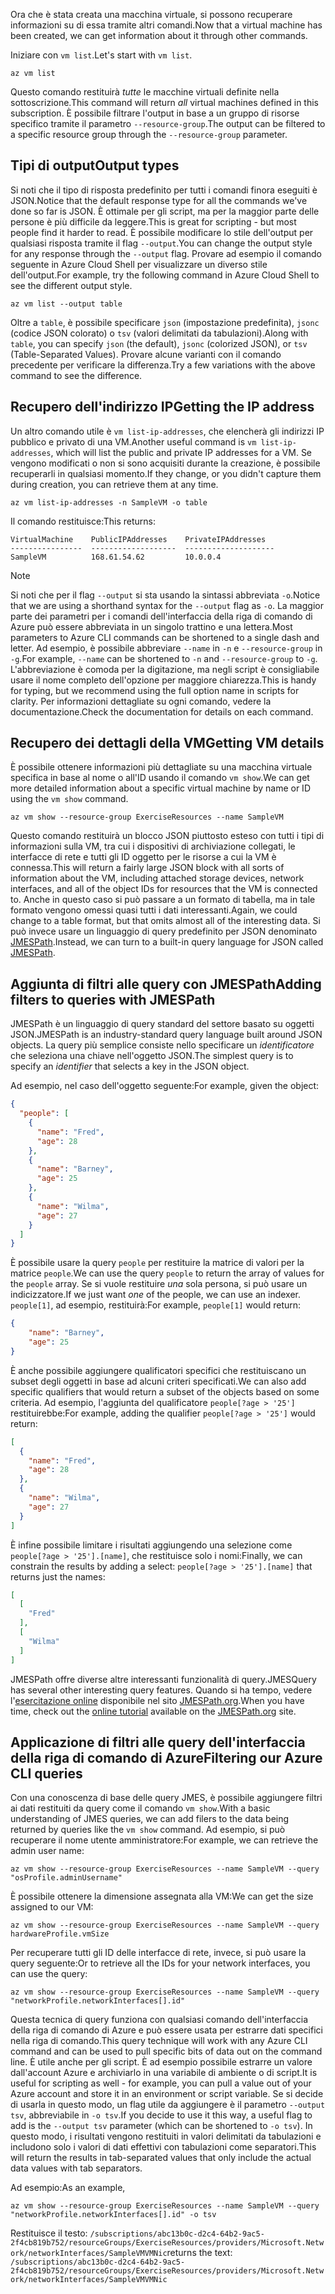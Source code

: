 <span data-ttu-id="9d341-101">Ora che è stata creata una macchina virtuale, si possono recuperare informazioni su di essa tramite altri comandi.</span><span class="sxs-lookup"><span data-stu-id="9d341-101">Now that a virtual machine has been created, we can get information about it through other commands.</span></span>

<span data-ttu-id="9d341-102">Iniziare con `vm list`.</span><span class="sxs-lookup"><span data-stu-id="9d341-102">Let's start with `vm list`.</span></span>

```azurecli
az vm list
```

<span data-ttu-id="9d341-103">Questo comando restituirà _tutte_ le macchine virtuali definite nella sottoscrizione.</span><span class="sxs-lookup"><span data-stu-id="9d341-103">This command will return _all_ virtual machines defined in this subscription.</span></span> <span data-ttu-id="9d341-104">È possibile filtrare l'output in base a un gruppo di risorse specifico tramite il parametro `--resource-group`.</span><span class="sxs-lookup"><span data-stu-id="9d341-104">The output can be filtered to a specific resource group through the `--resource-group` parameter.</span></span> 

## <a name="output-types"></a><span data-ttu-id="9d341-105">Tipi di output</span><span class="sxs-lookup"><span data-stu-id="9d341-105">Output types</span></span>
<span data-ttu-id="9d341-106">Si noti che il tipo di risposta predefinito per tutti i comandi finora eseguiti è JSON.</span><span class="sxs-lookup"><span data-stu-id="9d341-106">Notice that the default response type for all the commands we've done so far is JSON.</span></span> <span data-ttu-id="9d341-107">È ottimale per gli script, ma per la maggior parte delle persone è più difficile da leggere.</span><span class="sxs-lookup"><span data-stu-id="9d341-107">This is great for scripting - but most people find it harder to read.</span></span> <span data-ttu-id="9d341-108">È possibile modificare lo stile dell'output per qualsiasi risposta tramite il flag `--output`.</span><span class="sxs-lookup"><span data-stu-id="9d341-108">You can change the output style for any response through the `--output` flag.</span></span> <span data-ttu-id="9d341-109">Provare ad esempio il comando seguente in Azure Cloud Shell per visualizzare un diverso stile dell'output.</span><span class="sxs-lookup"><span data-stu-id="9d341-109">For example, try the following command in Azure Cloud Shell to see the different output style.</span></span>

```azurecli
az vm list --output table
```

<span data-ttu-id="9d341-110">Oltre a `table`, è possibile specificare `json` (impostazione predefinita), `jsonc` (codice JSON colorato) o `tsv` (valori delimitati da tabulazioni).</span><span class="sxs-lookup"><span data-stu-id="9d341-110">Along with `table`, you can specify `json` (the default), `jsonc` (colorized JSON), or `tsv` (Table-Separated Values).</span></span> <span data-ttu-id="9d341-111">Provare alcune varianti con il comando precedente per verificare la differenza.</span><span class="sxs-lookup"><span data-stu-id="9d341-111">Try a few variations with the above command to see the difference.</span></span>

## <a name="getting-the-ip-address"></a><span data-ttu-id="9d341-112">Recupero dell'indirizzo IP</span><span class="sxs-lookup"><span data-stu-id="9d341-112">Getting the IP address</span></span>

<span data-ttu-id="9d341-113">Un altro comando utile è `vm list-ip-addresses`, che elencherà gli indirizzi IP pubblico e privato di una VM.</span><span class="sxs-lookup"><span data-stu-id="9d341-113">Another useful command is `vm list-ip-addresses`, which will list the public and private IP addresses for a VM.</span></span> <span data-ttu-id="9d341-114">Se vengono modificati o non si sono acquisiti durante la creazione, è possibile recuperarli in qualsiasi momento.</span><span class="sxs-lookup"><span data-stu-id="9d341-114">If they change, or you didn't capture them during creation, you can retrieve them at any time.</span></span>

```azurecli
az vm list-ip-addresses -n SampleVM -o table
```

<span data-ttu-id="9d341-115">Il comando restituisce:</span><span class="sxs-lookup"><span data-stu-id="9d341-115">This returns:</span></span>

```
VirtualMachine    PublicIPAddresses    PrivateIPAddresses
----------------  -------------------  --------------------
SampleVM          168.61.54.62         10.0.0.4
```

> [!NOTE]
> <span data-ttu-id="9d341-116">Si noti che per il flag `--output` si sta usando la sintassi abbreviata `-o`.</span><span class="sxs-lookup"><span data-stu-id="9d341-116">Notice that we are using a shorthand syntax for the `--output` flag as `-o`.</span></span> <span data-ttu-id="9d341-117">La maggior parte dei parametri per i comandi dell'interfaccia della riga di comando di Azure può essere abbreviata in un singolo trattino e una lettera.</span><span class="sxs-lookup"><span data-stu-id="9d341-117">Most parameters to Azure CLI commands can be shortened to a single dash and letter.</span></span> <span data-ttu-id="9d341-118">Ad esempio, è possibile abbreviare `--name` in `-n` e `--resource-group` in `-g`.</span><span class="sxs-lookup"><span data-stu-id="9d341-118">For example, `--name` can be shortened to `-n` and `--resource-group` to `-g`.</span></span> <span data-ttu-id="9d341-119">L'abbreviazione è comoda per la digitazione, ma negli script è consigliabile usare il nome completo dell'opzione per maggiore chiarezza.</span><span class="sxs-lookup"><span data-stu-id="9d341-119">This is handy for typing, but we recommend using the full option name in scripts for clarity.</span></span> <span data-ttu-id="9d341-120">Per informazioni dettagliate su ogni comando, vedere la documentazione.</span><span class="sxs-lookup"><span data-stu-id="9d341-120">Check the documentation for details on each command.</span></span>

## <a name="getting-vm-details"></a><span data-ttu-id="9d341-121">Recupero dei dettagli della VM</span><span class="sxs-lookup"><span data-stu-id="9d341-121">Getting VM details</span></span>

<span data-ttu-id="9d341-122">È possibile ottenere informazioni più dettagliate su una macchina virtuale specifica in base al nome o all'ID usando il comando `vm show`.</span><span class="sxs-lookup"><span data-stu-id="9d341-122">We can get more detailed information about a specific virtual machine by name or ID using the `vm show` command.</span></span>

```azurecli
az vm show --resource-group ExerciseResources --name SampleVM
```

<span data-ttu-id="9d341-123">Questo comando restituirà un blocco JSON piuttosto esteso con tutti i tipi di informazioni sulla VM, tra cui i dispositivi di archiviazione collegati, le interfacce di rete e tutti gli ID oggetto per le risorse a cui la VM è connessa.</span><span class="sxs-lookup"><span data-stu-id="9d341-123">This will return a fairly large JSON block with all sorts of information about the VM, including attached storage devices, network interfaces, and all of the object IDs for resources that the VM is connected to.</span></span> <span data-ttu-id="9d341-124">Anche in questo caso si può passare a un formato di tabella, ma in tale formato vengono omessi quasi tutti i dati interessanti.</span><span class="sxs-lookup"><span data-stu-id="9d341-124">Again, we could change to a table format, but that omits almost all of the interesting data.</span></span> <span data-ttu-id="9d341-125">Si può invece usare un linguaggio di query predefinito per JSON denominato [JMESPath](http://jmespath.org/).</span><span class="sxs-lookup"><span data-stu-id="9d341-125">Instead, we can turn to a built-in query language for JSON called [JMESPath](http://jmespath.org/).</span></span>

## <a name="adding-filters-to-queries-with-jmespath"></a><span data-ttu-id="9d341-126">Aggiunta di filtri alle query con JMESPath</span><span class="sxs-lookup"><span data-stu-id="9d341-126">Adding filters to queries with JMESPath</span></span>

<span data-ttu-id="9d341-127">JMESPath è un linguaggio di query standard del settore basato su oggetti JSON.</span><span class="sxs-lookup"><span data-stu-id="9d341-127">JMESPath is an industry-standard query language built around JSON objects.</span></span> <span data-ttu-id="9d341-128">La query più semplice consiste nello specificare un _identificatore_ che seleziona una chiave nell'oggetto JSON.</span><span class="sxs-lookup"><span data-stu-id="9d341-128">The simplest query is to specify an _identifier_ that selects a key in the JSON object.</span></span>

<span data-ttu-id="9d341-129">Ad esempio, nel caso dell'oggetto seguente:</span><span class="sxs-lookup"><span data-stu-id="9d341-129">For example, given the object:</span></span>

```json
{
  "people": [
    {
      "name": "Fred",
      "age": 28
    },
    {
      "name": "Barney",
      "age": 25
    },
    {
      "name": "Wilma",
      "age": 27
    }
  ]
}
```

<span data-ttu-id="9d341-130">È possibile usare la query `people` per restituire la matrice di valori per la matrice `people`.</span><span class="sxs-lookup"><span data-stu-id="9d341-130">We can use the query `people` to return the array of values for the `people` array.</span></span> <span data-ttu-id="9d341-131">Se si vuole restituire _una_ sola persona, si può usare un indicizzatore.</span><span class="sxs-lookup"><span data-stu-id="9d341-131">If we just want _one_ of the people, we can use an indexer.</span></span> <span data-ttu-id="9d341-132">`people[1]`, ad esempio, restituirà:</span><span class="sxs-lookup"><span data-stu-id="9d341-132">For example, `people[1]` would return:</span></span>

```json
{
    "name": "Barney",
    "age": 25
}
```

<span data-ttu-id="9d341-133">È anche possibile aggiungere qualificatori specifici che restituiscano un subset degli oggetti in base ad alcuni criteri specificati.</span><span class="sxs-lookup"><span data-stu-id="9d341-133">We can also add specific qualifiers that would return a subset of the objects based on some criteria.</span></span> <span data-ttu-id="9d341-134">Ad esempio, l'aggiunta del qualificatore `people[?age > '25']` restituirebbe:</span><span class="sxs-lookup"><span data-stu-id="9d341-134">For example, adding the qualifier `people[?age > '25']` would return:</span></span>

```json
[
  {
    "name": "Fred",
    "age": 28
  },
  {
    "name": "Wilma",
    "age": 27
  }
]
```

<span data-ttu-id="9d341-135">È infine possibile limitare i risultati aggiungendo una selezione come `people[?age > '25'].[name]`, che restituisce solo i nomi:</span><span class="sxs-lookup"><span data-stu-id="9d341-135">Finally, we can constrain the results by adding a select: `people[?age > '25'].[name]` that returns just the names:</span></span>

```json
[
  [
    "Fred"
  ],
  [
    "Wilma"
  ]
]
```

<span data-ttu-id="9d341-136">JMESPath offre diverse altre interessanti funzionalità di query.</span><span class="sxs-lookup"><span data-stu-id="9d341-136">JMESQuery has several other interesting query features.</span></span> <span data-ttu-id="9d341-137">Quando si ha tempo, vedere l'[esercitazione online](http://jmespath.org/tutorial.html) disponibile nel sito [JMESPath.org](http://jmespath.org/).</span><span class="sxs-lookup"><span data-stu-id="9d341-137">When you have time, check out the [online tutorial](http://jmespath.org/tutorial.html) available on the [JMESPath.org](http://jmespath.org/) site.</span></span>

## <a name="filtering-our-azure-cli-queries"></a><span data-ttu-id="9d341-138">Applicazione di filtri alle query dell'interfaccia della riga di comando di Azure</span><span class="sxs-lookup"><span data-stu-id="9d341-138">Filtering our Azure CLI queries</span></span>

<span data-ttu-id="9d341-139">Con una conoscenza di base delle query JMES, è possibile aggiungere filtri ai dati restituiti da query come il comando `vm show`.</span><span class="sxs-lookup"><span data-stu-id="9d341-139">With a basic understanding of JMES queries, we can add filers to the data being returned by queries like the `vm show` command.</span></span> <span data-ttu-id="9d341-140">Ad esempio, si può recuperare il nome utente amministratore:</span><span class="sxs-lookup"><span data-stu-id="9d341-140">For example, we can retrieve the admin user name:</span></span>

```azurecli
az vm show --resource-group ExerciseResources --name SampleVM --query "osProfile.adminUsername"
```

<span data-ttu-id="9d341-141">È possibile ottenere la dimensione assegnata alla VM:</span><span class="sxs-lookup"><span data-stu-id="9d341-141">We can get the size assigned to our VM:</span></span>

```azurecli
az vm show --resource-group ExerciseResources --name SampleVM --query hardwareProfile.vmSize
```

<span data-ttu-id="9d341-142">Per recuperare tutti gli ID delle interfacce di rete, invece, si può usare la query seguente:</span><span class="sxs-lookup"><span data-stu-id="9d341-142">Or to retrieve all the IDs for your network interfaces, you can use the query:</span></span>

```azurecli
az vm show --resource-group ExerciseResources --name SampleVM --query "networkProfile.networkInterfaces[].id"
```

<span data-ttu-id="9d341-143">Questa tecnica di query funziona con qualsiasi comando dell'interfaccia della riga di comando di Azure e può essere usata per estrarre dati specifici nella riga di comando.</span><span class="sxs-lookup"><span data-stu-id="9d341-143">This query technique will work with any Azure CLI command and can be used to pull specific bits of data out on the command line.</span></span> <span data-ttu-id="9d341-144">È utile anche per gli script. È ad esempio possibile estrarre un valore dall'account Azure e archiviarlo in una variabile di ambiente o di script.</span><span class="sxs-lookup"><span data-stu-id="9d341-144">It is useful for scripting as well - for example, you can pull a value out of your Azure account and store it in an environment or script variable.</span></span> <span data-ttu-id="9d341-145">Se si decide di usarla in questo modo, un flag utile da aggiungere è il parametro `--output tsv`, abbreviabile in `-o tsv`.</span><span class="sxs-lookup"><span data-stu-id="9d341-145">If you decide to use it this way, a useful flag to add is the `--output tsv` parameter (which can be shortened to `-o tsv`).</span></span> <span data-ttu-id="9d341-146">In questo modo, i risultati vengono restituiti in valori delimitati da tabulazioni e includono solo i valori di dati effettivi con tabulazioni come separatori.</span><span class="sxs-lookup"><span data-stu-id="9d341-146">This will return the results in tab-separated values that only include the actual data values with tab separators.</span></span>

<span data-ttu-id="9d341-147">Ad esempio:</span><span class="sxs-lookup"><span data-stu-id="9d341-147">As an example,</span></span>

```azurecli
az vm show --resource-group ExerciseResources --name SampleVM --query "networkProfile.networkInterfaces[].id" -o tsv
```

<span data-ttu-id="9d341-148">Restituisce il testo: `/subscriptions/abc13b0c-d2c4-64b2-9ac5-2f4cb819b752/resourceGroups/ExerciseResources/providers/Microsoft.Network/networkInterfaces/SampleVMVMNic`</span><span class="sxs-lookup"><span data-stu-id="9d341-148">returns the text: `/subscriptions/abc13b0c-d2c4-64b2-9ac5-2f4cb819b752/resourceGroups/ExerciseResources/providers/Microsoft.Network/networkInterfaces/SampleVMVMNic`</span></span>
